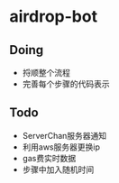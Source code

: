# airdrop-bot


## Doing
* 捋顺整个流程
* 完善每个步骤的代码表示

## Todo

* ServerChan服务器通知
* 利用aws服务器更换ip
* gas费实时数据
* 步骤中加入随机时间